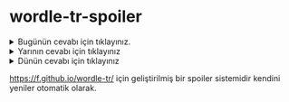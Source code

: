 # wordle-tr-spoiler

<details>
  <summary>Bugünün cevabı için tıklayınız.</summary>
  <br>
    <b> çuval </b>
</details>

<details>
  <summary>Yarının cevabı için tıklayınız</summary>
  <br>
   <b> bölüt </b>
</details>

<details>
  <summary>Dünün cevabı için tıklayınız </summary>
  <br>
  <b> kaşar </b>
</details>

https://f.github.io/wordle-tr/ için geliştirilmiş bir spoiler sistemidir kendini yeniler otomatik olarak.

